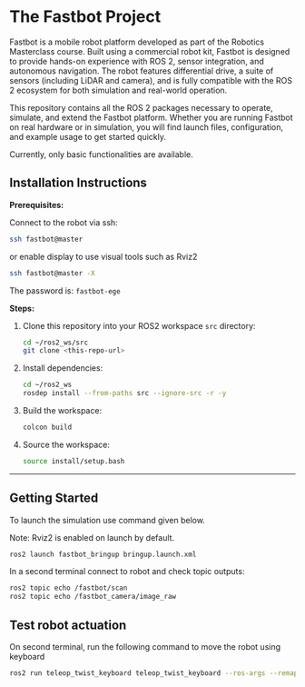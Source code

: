 # The Fastbot Project

Fastbot is a mobile robot platform developed as part of the Robotics Masterclass course. Built using a commercial robot kit, Fastbot is designed to provide hands-on experience with ROS 2, sensor integration, and autonomous navigation. The robot features differential drive, a suite of sensors (including LiDAR and camera), and is fully compatible with the ROS 2 ecosystem for both simulation and real-world operation.

This repository contains all the ROS 2 packages necessary to operate, simulate, and extend the Fastbot platform. Whether you are running Fastbot on real hardware or in simulation, you will find launch files, configuration, and example usage to get started quickly.

Currently, only basic functionalities are available.

## Installation Instructions

**Prerequisites:**

Connect to the robot via ssh:

```bash
ssh fastbot@master
```
or enable display to use visual tools such as Rviz2
```bash
ssh fastbot@master -X
```
The password is: `fastbot-ege`

**Steps:**
1. Clone this repository into your ROS2 workspace `src` directory:
    ```bash
    cd ~/ros2_ws/src
    git clone <this-repo-url>
    ```
2. Install dependencies:
    ```bash
    cd ~/ros2_ws
    rosdep install --from-paths src --ignore-src -r -y
    ```
3. Build the workspace:
    ```bash
    colcon build
    ```
4. Source the workspace:
    ```bash
    source install/setup.bash
    ```
---

## Getting Started

To launch the simulation use command given below. 

Note: Rviz2 is enabled on launch by default.

```bash
ros2 launch fastbot_bringup bringup.launch.xml
```

In a second terminal connect to robot and check topic outputs:

```bash
ros2 topic echo /fastbot/scan
ros2 topic echo /fastbot_camera/image_raw
```

## Test robot actuation
On second terminal, run the following command to move the robot using keyboard
```bash
ros2 run teleop_twist_keyboard teleop_twist_keyboard --ros-args --remap cmd_vel:=/fastbot/cmd_vel
```


